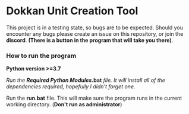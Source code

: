 # Dokkan Unit Creation Tool



This project is in a testing state, so bugs are to be expected. Should you encounter any bugs please create an issue on this repository, or join the **discord**. **(There is a button in the program that will take you there)**.

### How to run the program  
**Python version >=3.7**  

*Run the* **_Required Python Modules_.bat** *file. It will install all of the dependencies required, hopefully I didn't forget one.*  

Run the **run.bat** file. This will make sure the program runs in the current working directory. (**Don't run as administrator**)

